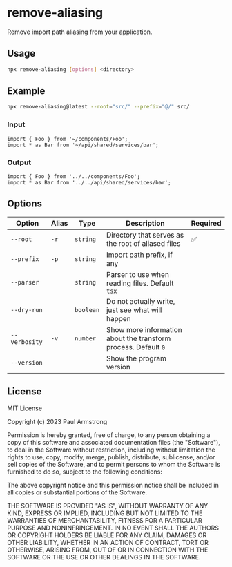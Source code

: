 # remove-aliasing

Remove import path aliasing from your application.

## Usage

```sh
npx remove-aliasing [options] <directory>
```

## Example

```sh
npx remove-aliasing@latest --root="src/" --prefix="@/" src/
```

### Input

```tsx
import { Foo } from '~/components/Foo';
import * as Bar from '~/api/shared/services/bar';
```

### Output

```tsx
import { Foo } from '../../components/Foo';
import * as Bar from '../../api/shared/services/bar';
```

## Options

| Option        | Alias | Type      | Description                                                    | Required |
| ------------- | ----- | --------- | -------------------------------------------------------------- | -------- |
| `--root`      | `-r`  | `string`  | Directory that serves as the root of aliased files             | ✅       |
| `--prefix`    | `-p`  | `string`  | Import path prefix, if any                                     |          |
| `--parser`    |       | `string`  | Parser to use when reading files. Default `tsx`                |          |
| `--dry-run`   |       | `boolean` | Do not actually write, just see what will happen               |          |
| `--verbosity` | `-v`  | `number`  | Show more information about the transform process. Default `0` |          |
| `--version`   |       |           | Show the program version                                       |          |

## License

MIT License

Copyright (c) 2023 Paul Armstrong

Permission is hereby granted, free of charge, to any person obtaining a copy of this software and associated documentation files (the "Software"), to deal in the Software without restriction, including without limitation the rights to use, copy, modify, merge, publish, distribute, sublicense, and/or sell copies of the Software, and to permit persons to whom the Software is furnished to do so, subject to the following conditions:

The above copyright notice and this permission notice shall be included in all copies or substantial portions of the Software.

THE SOFTWARE IS PROVIDED "AS IS", WITHOUT WARRANTY OF ANY KIND, EXPRESS OR IMPLIED, INCLUDING BUT NOT LIMITED TO THE WARRANTIES OF MERCHANTABILITY, FITNESS FOR A PARTICULAR PURPOSE AND NONINFRINGEMENT. IN NO EVENT SHALL THE AUTHORS OR COPYRIGHT HOLDERS BE LIABLE FOR ANY CLAIM, DAMAGES OR OTHER LIABILITY, WHETHER IN AN ACTION OF CONTRACT, TORT OR OTHERWISE, ARISING FROM, OUT OF OR IN CONNECTION WITH THE SOFTWARE OR THE USE OR OTHER DEALINGS IN THE SOFTWARE.
